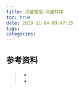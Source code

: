 ```yaml
---
title: 流量管理-流量转移
toc: true
date: 2019-11-04 09:47:15
tags:
categories:
---
```






## 参考资料
> - []()
> - []()

